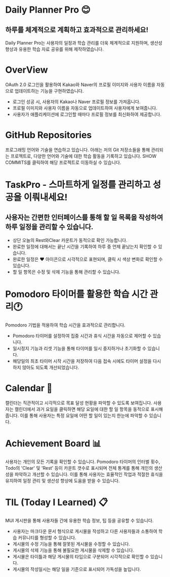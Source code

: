 
# Daily Planner Pro :blush:
## 하루를 체계적으로 계획하고 효과적으로 관리하세요!
Daily Planner Pro는 사용자의 일정과 학습 관리를 더욱 체계적으로 지원하며, 생산성 향상과 유용한 학습 자료 공유를 위해 제작하였습니다.


# OverView
OAuth 2.0 로그인을 활용하여 Kakao와 Naver의 프로필 이미지와 사용자 이름을 자동으로 업데이트하는 기능을 구현하였습니다.
+ 로그인 성공 시, 사용자의 Kakao나 Naver 프로필 정보를 가져옵니다.
+ 프로필 이미지와 사용자 이름을 자동으로 업데이트하여 사용자에게 보여줍니다.
+ 사용자가 애플리케이션에 로그인할 때마다 프로필 정보를 최신화하여 제공합니다.

# GitHub Repositories
프로그래밍 언어와 기술을 연습하고 있습니다. 
아래는 저의 Git 저장소들을 통해 관리되는 프로젝트로, 다양한 언어와 기술에 대한 학습 활동을 기록하고 있습니다.
SHOW COMMITS를 클릭하여 해당 프로젝트로 이동하실 수 있습니다.

# TaskPro - 스마트하게 일정를 관리하고 성공을 이뤄내세요!
## 사용자는 간편한 인터페이스를 통해 할 일 목록을 작성하여 하루 일정을 관리할 수 있습니다. 
+ 상단 오늘의 Rest와Clear 카운트가 동적으로 확인 가능합니다.
+ 완료한 일정에 대해서는 끝난 시간을 기록하여 하루 중 언제 끝났는지 확인할 수 있습니다.
+ 완료한 일정은 :heart: 아이콘으로 시각적으로 표현되며, 클릭 시 색상 변화로 확인할 수 있습니다. 
+ 할 일 항목은 수정 및 삭제 기능을 통해 관리할 수 있습니다.

# Pomodoro 타이머를 활용한 학습 시간 관리:clock1:
Pomodoro 기법을 적용하여 학습 시간을 효과적으로 관리합니다.
+ Pomodoro 타이머를 설정하여 집중 시간과 휴식 시간을 자동으로 제어할 수 있습니다. 
+ 일시정지 기능과 리셋 기능을 통해 타이머를 일시 중지하거나 초기화할 수 있습니다. 
+ 해당일의 최초 타이머 시작 시간을 저장하여 다음 접속 시에도 타이머 설정을 다시 하지 않아도 되도록 개선되었습니다.

# Calendar :calendar:
캘린더는 직관적이고 시각적으로 목표 달성 현황을 파악할 수 있도록 보여집니다. 
사용자는 캘린더에서 과거 요일을 클릭하면 해당 요일에 대한 할 일 항목을 동적으로 표시해줍니다.
이를 통해 사용자는 특정 요일에 어떤 할 일이 있는지 한눈에 파악할 수 있습니다.

# Achievement Board :bar_chart:
사용자는 개인의 모든 기록을 확인할 수 있습니다. Pomodoro 타이머의 인터벌 횟수, Todo의 'Clear' 및 'Rest' 등이 카운트 갯수로 표시되며  전체 통계를 통해 개인의 생산성을 파악하고 개선할 수 있습니다. 이를 통해 사용자는 효율적인 작업과 적절한 휴식을 유지하여 일정 관리 및 생산성 향상에 도움을 받을 수 있습니다.

# TIL (Today I Learned) :clipboard:
MUI 게시판을 통해 사용자들 간에 유용한 학습 정보, 팁 등을 공유할 수 있습니다.
+ 사용자는 마크다운 문서 형식으로 게시물을 작성하고 다른 사용자들과 소통하여 학습 커뮤니티를 형성할 수 있습니다.
+ 게시물의 수정 기능을 통해 잘못된 게시물을 수정할 수 있습니다.
+ 게시물의 삭제 기능을 통해 불필요한 게시물을 삭제할 수 있습니다.
+ 게시물은 타이틀과 해당 게시물의 타입으로 구분되어 시각적으로 확인할 수 있습니다.
+ 게시물의 작성일시는 해당 일을 기준으로 표시되어 가독성을 높입니다.

